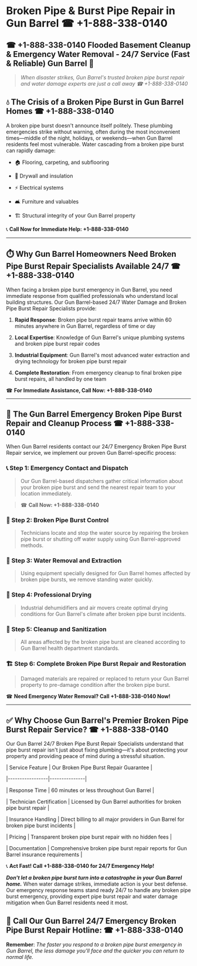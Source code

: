 # Broken Pipe & Burst Pipe Repair in Gun Barrel ☎ +1-888-338-0140  
## ☎ +1-888-338-0140 Flooded Basement Cleanup & Emergency Water Removal - 24/7 Service (Fast & Reliable) Gun Barrel 🚨  

> *When disaster strikes, Gun Barrel's trusted broken pipe burst repair and water damage experts are just a call away ☎ +1-888-338-0140*  

## 💧 The Crisis of a Broken Pipe Burst in Gun Barrel Homes ☎ +1-888-338-0140  

A broken pipe burst doesn't announce itself politely. These plumbing emergencies strike without warning, often during the most inconvenient times—middle of the night, holidays, or weekends—when Gun Barrel residents feel most vulnerable. Water cascading from a broken pipe burst can rapidly damage:  

* 🏠 Flooring, carpeting, and subflooring  
* 🧱 Drywall and insulation  
* ⚡ Electrical systems  
* 🛋️ Furniture and valuables  
* 🏗️ Structural integrity of your Gun Barrel property  

📞 **Call Now for Immediate Help: +1-888-338-0140**  

---  

## ⏱️ Why Gun Barrel Homeowners Need Broken Pipe Burst Repair Specialists Available 24/7 ☎ +1-888-338-0140  

When facing a broken pipe burst emergency in Gun Barrel, you need immediate response from qualified professionals who understand local building structures. Our Gun Barrel-based 24/7 Water Damage and Broken Pipe Burst Repair Specialists provide:  

1. **Rapid Response**: Broken pipe burst repair teams arrive within 60 minutes anywhere in Gun Barrel, regardless of time or day  
2. **Local Expertise**: Knowledge of Gun Barrel's unique plumbing systems and broken pipe burst repair codes  
3. **Industrial Equipment**: Gun Barrel's most advanced water extraction and drying technology for broken pipe burst repair  
4. **Complete Restoration**: From emergency cleanup to final broken pipe burst repairs, all handled by one team  

☎ **For Immediate Assistance, Call Now: +1-888-338-0140**  

---  

## 🔧 The Gun Barrel Emergency Broken Pipe Burst Repair and Cleanup Process ☎ +1-888-338-0140  

When Gun Barrel residents contact our 24/7 Emergency Broken Pipe Burst Repair service, we implement our proven Gun Barrel-specific process:  

### 📞 Step 1: Emergency Contact and Dispatch  
> Our Gun Barrel-based dispatchers gather critical information about your broken pipe burst and send the nearest repair team to your location immediately.  
> ☎ **Call Now: +1-888-338-0140**  

### 🚿 Step 2: Broken Pipe Burst Control  
> Technicians locate and stop the water source by repairing the broken pipe burst or shutting off water supply using Gun Barrel-approved methods.  

### 🌊 Step 3: Water Removal and Extraction  
> Using equipment specially designed for Gun Barrel homes affected by broken pipe bursts, we remove standing water quickly.  

### 💨 Step 4: Professional Drying  
> Industrial dehumidifiers and air movers create optimal drying conditions for Gun Barrel's climate after broken pipe burst incidents.  

### 🧼 Step 5: Cleanup and Sanitization  
> All areas affected by the broken pipe burst are cleaned according to Gun Barrel health department standards.  

### 🏗️ Step 6: Complete Broken Pipe Burst Repair and Restoration  
> Damaged materials are repaired or replaced to return your Gun Barrel property to pre-damage condition after the broken pipe burst.  

☎ **Need Emergency Water Removal? Call +1-888-338-0140 Now!**  

---  

## ✅ Why Choose Gun Barrel's Premier Broken Pipe Burst Repair Service? ☎ +1-888-338-0140  

Our Gun Barrel 24/7 Broken Pipe Burst Repair Specialists understand that pipe burst repair isn't just about fixing plumbing—it's about protecting your property and providing peace of mind during a stressful situation.  

| Service Feature | Our Broken Pipe Burst Repair Guarantee |  
|-----------------|---------------|  
| Response Time | 60 minutes or less throughout Gun Barrel |  
| Technician Certification | Licensed by Gun Barrel authorities for broken pipe burst repair |  
| Insurance Handling | Direct billing to all major providers in Gun Barrel for broken pipe burst incidents |  
| Pricing | Transparent broken pipe burst repair with no hidden fees |  
| Documentation | Comprehensive broken pipe burst repair reports for Gun Barrel insurance requirements |  

📞 **Act Fast! Call +1-888-338-0140 for 24/7 Emergency Help!**  

***Don't let a broken pipe burst turn into a catastrophe in your Gun Barrel home.*** When water damage strikes, immediate action is your best defense. Our emergency response teams stand ready 24/7 to handle any broken pipe burst emergency, providing expert pipe burst repair and water damage mitigation when Gun Barrel residents need it most.  

## 📱 Call Our Gun Barrel 24/7 Emergency Broken Pipe Burst Repair Hotline: ☎ +1-888-338-0140  

**Remember**: *The faster you respond to a broken pipe burst emergency in Gun Barrel, the less damage you'll face and the quicker you can return to normal life.*